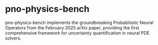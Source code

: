 # pno-physics-bench
pno-physics-bench implements the groundbreaking Probabilistic Neural Operators from the February 2025 arXiv paper, providing the first comprehensive framework for uncertainty quantification in neural PDE solvers. 
